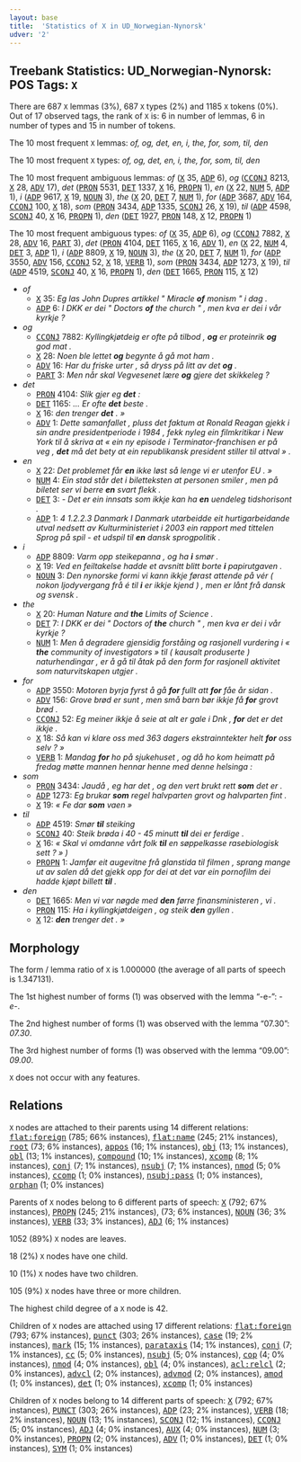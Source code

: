 ```yaml
---
layout: base
title:  'Statistics of X in UD_Norwegian-Nynorsk'
udver: '2'
---
```


## Treebank Statistics: UD_Norwegian-Nynorsk: POS Tags: `X`

There are 687 `X` lemmas (3%), 687 `X` types (2%) and 1185 `X` tokens (0%).
Out of 17 observed tags, the rank of `X` is: 6 in number of lemmas, 6 in number of types and 15 in number of tokens.

The 10 most frequent `X` lemmas: <em>of, og, det, en, i, the, for, som, til, den</em>

The 10 most frequent `X` types:  <em>of, og, det, en, i, the, for, som, til, den</em>

The 10 most frequent ambiguous lemmas: <em>of</em> (<tt><a href="no_nynorsk-pos-X.html">X</a></tt> 35, <tt><a href="no_nynorsk-pos-ADP.html">ADP</a></tt> 6), <em>og</em> (<tt><a href="no_nynorsk-pos-CCONJ.html">CCONJ</a></tt> 8213, <tt><a href="no_nynorsk-pos-X.html">X</a></tt> 28, <tt><a href="no_nynorsk-pos-ADV.html">ADV</a></tt> 17), <em>det</em> (<tt><a href="no_nynorsk-pos-PRON.html">PRON</a></tt> 5531, <tt><a href="no_nynorsk-pos-DET.html">DET</a></tt> 1337, <tt><a href="no_nynorsk-pos-X.html">X</a></tt> 16, <tt><a href="no_nynorsk-pos-PROPN.html">PROPN</a></tt> 1), <em>en</em> (<tt><a href="no_nynorsk-pos-X.html">X</a></tt> 22, <tt><a href="no_nynorsk-pos-NUM.html">NUM</a></tt> 5, <tt><a href="no_nynorsk-pos-ADP.html">ADP</a></tt> 1), <em>i</em> (<tt><a href="no_nynorsk-pos-ADP.html">ADP</a></tt> 9617, <tt><a href="no_nynorsk-pos-X.html">X</a></tt> 19, <tt><a href="no_nynorsk-pos-NOUN.html">NOUN</a></tt> 3), <em>the</em> (<tt><a href="no_nynorsk-pos-X.html">X</a></tt> 20, <tt><a href="no_nynorsk-pos-DET.html">DET</a></tt> 7, <tt><a href="no_nynorsk-pos-NUM.html">NUM</a></tt> 1), <em>for</em> (<tt><a href="no_nynorsk-pos-ADP.html">ADP</a></tt> 3687, <tt><a href="no_nynorsk-pos-ADV.html">ADV</a></tt> 164, <tt><a href="no_nynorsk-pos-CCONJ.html">CCONJ</a></tt> 100, <tt><a href="no_nynorsk-pos-X.html">X</a></tt> 18), <em>som</em> (<tt><a href="no_nynorsk-pos-PRON.html">PRON</a></tt> 3434, <tt><a href="no_nynorsk-pos-ADP.html">ADP</a></tt> 1335, <tt><a href="no_nynorsk-pos-SCONJ.html">SCONJ</a></tt> 26, <tt><a href="no_nynorsk-pos-X.html">X</a></tt> 19), <em>til</em> (<tt><a href="no_nynorsk-pos-ADP.html">ADP</a></tt> 4598, <tt><a href="no_nynorsk-pos-SCONJ.html">SCONJ</a></tt> 40, <tt><a href="no_nynorsk-pos-X.html">X</a></tt> 16, <tt><a href="no_nynorsk-pos-PROPN.html">PROPN</a></tt> 1), <em>den</em> (<tt><a href="no_nynorsk-pos-DET.html">DET</a></tt> 1927, <tt><a href="no_nynorsk-pos-PRON.html">PRON</a></tt> 148, <tt><a href="no_nynorsk-pos-X.html">X</a></tt> 12, <tt><a href="no_nynorsk-pos-PROPN.html">PROPN</a></tt> 1)

The 10 most frequent ambiguous types:  <em>of</em> (<tt><a href="no_nynorsk-pos-X.html">X</a></tt> 35, <tt><a href="no_nynorsk-pos-ADP.html">ADP</a></tt> 6), <em>og</em> (<tt><a href="no_nynorsk-pos-CCONJ.html">CCONJ</a></tt> 7882, <tt><a href="no_nynorsk-pos-X.html">X</a></tt> 28, <tt><a href="no_nynorsk-pos-ADV.html">ADV</a></tt> 16, <tt><a href="no_nynorsk-pos-PART.html">PART</a></tt> 3), <em>det</em> (<tt><a href="no_nynorsk-pos-PRON.html">PRON</a></tt> 4104, <tt><a href="no_nynorsk-pos-DET.html">DET</a></tt> 1165, <tt><a href="no_nynorsk-pos-X.html">X</a></tt> 16, <tt><a href="no_nynorsk-pos-ADV.html">ADV</a></tt> 1), <em>en</em> (<tt><a href="no_nynorsk-pos-X.html">X</a></tt> 22, <tt><a href="no_nynorsk-pos-NUM.html">NUM</a></tt> 4, <tt><a href="no_nynorsk-pos-DET.html">DET</a></tt> 3, <tt><a href="no_nynorsk-pos-ADP.html">ADP</a></tt> 1), <em>i</em> (<tt><a href="no_nynorsk-pos-ADP.html">ADP</a></tt> 8809, <tt><a href="no_nynorsk-pos-X.html">X</a></tt> 19, <tt><a href="no_nynorsk-pos-NOUN.html">NOUN</a></tt> 3), <em>the</em> (<tt><a href="no_nynorsk-pos-X.html">X</a></tt> 20, <tt><a href="no_nynorsk-pos-DET.html">DET</a></tt> 7, <tt><a href="no_nynorsk-pos-NUM.html">NUM</a></tt> 1), <em>for</em> (<tt><a href="no_nynorsk-pos-ADP.html">ADP</a></tt> 3550, <tt><a href="no_nynorsk-pos-ADV.html">ADV</a></tt> 156, <tt><a href="no_nynorsk-pos-CCONJ.html">CCONJ</a></tt> 52, <tt><a href="no_nynorsk-pos-X.html">X</a></tt> 18, <tt><a href="no_nynorsk-pos-VERB.html">VERB</a></tt> 1), <em>som</em> (<tt><a href="no_nynorsk-pos-PRON.html">PRON</a></tt> 3434, <tt><a href="no_nynorsk-pos-ADP.html">ADP</a></tt> 1273, <tt><a href="no_nynorsk-pos-X.html">X</a></tt> 19), <em>til</em> (<tt><a href="no_nynorsk-pos-ADP.html">ADP</a></tt> 4519, <tt><a href="no_nynorsk-pos-SCONJ.html">SCONJ</a></tt> 40, <tt><a href="no_nynorsk-pos-X.html">X</a></tt> 16, <tt><a href="no_nynorsk-pos-PROPN.html">PROPN</a></tt> 1), <em>den</em> (<tt><a href="no_nynorsk-pos-DET.html">DET</a></tt> 1665, <tt><a href="no_nynorsk-pos-PRON.html">PRON</a></tt> 115, <tt><a href="no_nynorsk-pos-X.html">X</a></tt> 12)


* <em>of</em>
  * <tt><a href="no_nynorsk-pos-X.html">X</a></tt> 35: <em>Eg las John Dupres artikkel " Miracle <b>of</b> monism " i dag .</em>
  * <tt><a href="no_nynorsk-pos-ADP.html">ADP</a></tt> 6: <em>I DKK er dei " Doctors <b>of</b> the church " , men kva er dei i vår kyrkje ?</em>
* <em>og</em>
  * <tt><a href="no_nynorsk-pos-CCONJ.html">CCONJ</a></tt> 7882: <em>Kyllingkjøtdeig er ofte på tilbod , <b>og</b> er proteinrik <b>og</b> god mat .</em>
  * <tt><a href="no_nynorsk-pos-X.html">X</a></tt> 28: <em>Noen ble lettet <b>og</b> begynte å gå mot ham .</em>
  * <tt><a href="no_nynorsk-pos-ADV.html">ADV</a></tt> 16: <em>Har du friske urter , så dryss på litt av det <b>og</b> .</em>
  * <tt><a href="no_nynorsk-pos-PART.html">PART</a></tt> 3: <em>Men når skal Vegvesenet lære <b>og</b> gjere det skikkeleg ?</em>
* <em>det</em>
  * <tt><a href="no_nynorsk-pos-PRON.html">PRON</a></tt> 4104: <em>Slik gjer eg <b>det</b> :</em>
  * <tt><a href="no_nynorsk-pos-DET.html">DET</a></tt> 1165: <em>... Er ofte <b>det</b> beste .</em>
  * <tt><a href="no_nynorsk-pos-X.html">X</a></tt> 16: <em>den trenger <b>det</b> . »</em>
  * <tt><a href="no_nynorsk-pos-ADV.html">ADV</a></tt> 1: <em>Dette samanfallet , pluss det faktum at Ronald Reagan gjekk i sin andre presidentperiode i 1984 , fekk nyleg ein filmkritikar i New York til å skriva at « ein ny episode i Terminator-franchisen er på veg , <b>det</b> må det bety at ein republikansk president stiller til attval » .</em>
* <em>en</em>
  * <tt><a href="no_nynorsk-pos-X.html">X</a></tt> 22: <em>Det problemet får <b>en</b> ikke løst så lenge vi er utenfor EU . »</em>
  * <tt><a href="no_nynorsk-pos-NUM.html">NUM</a></tt> 4: <em>Ein stad står det i biletteksten at personen smiler , men på biletet ser vi berre <b>en</b> svart flekk .</em>
  * <tt><a href="no_nynorsk-pos-DET.html">DET</a></tt> 3: <em>- Det er ein innsats som ikkje kan ha <b>en</b> uendeleg tidshorisont .</em>
  * <tt><a href="no_nynorsk-pos-ADP.html">ADP</a></tt> 1: <em>4 1.2.2.3 Danmark I Danmark utarbeidde eit hurtigarbeidande utval nedsett av Kulturministeriet i 2003 ein rapport med tittelen Sprog på spil - et udspil til <b>en</b> dansk sprogpolitik .</em>
* <em>i</em>
  * <tt><a href="no_nynorsk-pos-ADP.html">ADP</a></tt> 8809: <em>Varm opp steikepanna , og ha <b>i</b> smør .</em>
  * <tt><a href="no_nynorsk-pos-X.html">X</a></tt> 19: <em>Ved en feiltakelse hadde et avsnitt blitt borte <b>i</b> papirutgaven .</em>
  * <tt><a href="no_nynorsk-pos-NOUN.html">NOUN</a></tt> 3: <em>Den nynorske formi vi kann ikkje førast attende på vér ( nokon ljodyvergang frå é til <b>i</b> er ikkje kjend ) , men er lånt frå dansk og svensk .</em>
* <em>the</em>
  * <tt><a href="no_nynorsk-pos-X.html">X</a></tt> 20: <em>Human Nature and <b>the</b> Limits of Science .</em>
  * <tt><a href="no_nynorsk-pos-DET.html">DET</a></tt> 7: <em>I DKK er dei " Doctors of <b>the</b> church " , men kva er dei i vår kyrkje ?</em>
  * <tt><a href="no_nynorsk-pos-NUM.html">NUM</a></tt> 1: <em>Men å degradere gjensidig forståing og rasjonell vurdering i « <b>the</b> community of investigators » til ( kausalt produserte ) naturhendingar , er å gå til åtak på den form for rasjonell aktivitet som naturvitskapen utgjer .</em>
* <em>for</em>
  * <tt><a href="no_nynorsk-pos-ADP.html">ADP</a></tt> 3550: <em>Motoren byrja fyrst å gå <b>for</b> fullt att <b>for</b> fåe år sidan .</em>
  * <tt><a href="no_nynorsk-pos-ADV.html">ADV</a></tt> 156: <em>Grove brød er sunt , men små barn bør ikkje få <b>for</b> grovt brød .</em>
  * <tt><a href="no_nynorsk-pos-CCONJ.html">CCONJ</a></tt> 52: <em>Eg meiner ikkje å seie at alt er gale i Dnk , <b>for</b> det er det ikkje .</em>
  * <tt><a href="no_nynorsk-pos-X.html">X</a></tt> 18: <em>Så kan vi klare oss med 363 dagers ekstrainntekter helt <b>for</b> oss selv ? »</em>
  * <tt><a href="no_nynorsk-pos-VERB.html">VERB</a></tt> 1: <em>Mandag <b>for</b> ho på sjukehuset , og då ho kom heimatt på fredag møtte mannen hennar henne med denne helsinga :</em>
* <em>som</em>
  * <tt><a href="no_nynorsk-pos-PRON.html">PRON</a></tt> 3434: <em>Jaudå , eg har det , og den vert brukt rett <b>som</b> det er .</em>
  * <tt><a href="no_nynorsk-pos-ADP.html">ADP</a></tt> 1273: <em>Eg brukar <b>som</b> regel halvparten grovt og halvparten fint .</em>
  * <tt><a href="no_nynorsk-pos-X.html">X</a></tt> 19: <em>« Fe dar <b>som</b> vaen »</em>
* <em>til</em>
  * <tt><a href="no_nynorsk-pos-ADP.html">ADP</a></tt> 4519: <em>Smør <b>til</b> steiking</em>
  * <tt><a href="no_nynorsk-pos-SCONJ.html">SCONJ</a></tt> 40: <em>Steik brøda i 40 - 45 minutt <b>til</b> dei er ferdige .</em>
  * <tt><a href="no_nynorsk-pos-X.html">X</a></tt> 16: <em>« Skal vi omdanne vårt folk <b>til</b> en søppelkasse rasebiologisk sett ? » )</em>
  * <tt><a href="no_nynorsk-pos-PROPN.html">PROPN</a></tt> 1: <em>Jamfør eit augevitne frå glanstida til filmen , sprang mange ut av salen då det gjekk opp for dei at det var ein pornofilm dei hadde kjøpt billett <b>til</b> .</em>
* <em>den</em>
  * <tt><a href="no_nynorsk-pos-DET.html">DET</a></tt> 1665: <em>Men vi var nøgde med <b>den</b> førre finansministeren , vi .</em>
  * <tt><a href="no_nynorsk-pos-PRON.html">PRON</a></tt> 115: <em>Ha i kyllingkjøtdeigen , og steik <b>den</b> gyllen .</em>
  * <tt><a href="no_nynorsk-pos-X.html">X</a></tt> 12: <em><b>den</b> trenger det . »</em>

## Morphology

The form / lemma ratio of `X` is 1.000000 (the average of all parts of speech is 1.347131).

The 1st highest number of forms (1) was observed with the lemma “-e-”: <em>-e-</em>.

The 2nd highest number of forms (1) was observed with the lemma “07.30”: <em>07.30</em>.

The 3rd highest number of forms (1) was observed with the lemma “09.00”: <em>09.00</em>.

`X` does not occur with any features.


## Relations

`X` nodes are attached to their parents using 14 different relations: <tt><a href="no_nynorsk-dep-flat-foreign.html">flat:foreign</a></tt> (785; 66% instances), <tt><a href="no_nynorsk-dep-flat-name.html">flat:name</a></tt> (245; 21% instances), <tt><a href="no_nynorsk-dep-root.html">root</a></tt> (73; 6% instances), <tt><a href="no_nynorsk-dep-appos.html">appos</a></tt> (16; 1% instances), <tt><a href="no_nynorsk-dep-obj.html">obj</a></tt> (13; 1% instances), <tt><a href="no_nynorsk-dep-obl.html">obl</a></tt> (13; 1% instances), <tt><a href="no_nynorsk-dep-compound.html">compound</a></tt> (10; 1% instances), <tt><a href="no_nynorsk-dep-xcomp.html">xcomp</a></tt> (8; 1% instances), <tt><a href="no_nynorsk-dep-conj.html">conj</a></tt> (7; 1% instances), <tt><a href="no_nynorsk-dep-nsubj.html">nsubj</a></tt> (7; 1% instances), <tt><a href="no_nynorsk-dep-nmod.html">nmod</a></tt> (5; 0% instances), <tt><a href="no_nynorsk-dep-ccomp.html">ccomp</a></tt> (1; 0% instances), <tt><a href="no_nynorsk-dep-nsubj-pass.html">nsubj:pass</a></tt> (1; 0% instances), <tt><a href="no_nynorsk-dep-orphan.html">orphan</a></tt> (1; 0% instances)

Parents of `X` nodes belong to 6 different parts of speech: <tt><a href="no_nynorsk-pos-X.html">X</a></tt> (792; 67% instances), <tt><a href="no_nynorsk-pos-PROPN.html">PROPN</a></tt> (245; 21% instances),  (73; 6% instances), <tt><a href="no_nynorsk-pos-NOUN.html">NOUN</a></tt> (36; 3% instances), <tt><a href="no_nynorsk-pos-VERB.html">VERB</a></tt> (33; 3% instances), <tt><a href="no_nynorsk-pos-ADJ.html">ADJ</a></tt> (6; 1% instances)

1052 (89%) `X` nodes are leaves.

18 (2%) `X` nodes have one child.

10 (1%) `X` nodes have two children.

105 (9%) `X` nodes have three or more children.

The highest child degree of a `X` node is 42.

Children of `X` nodes are attached using 17 different relations: <tt><a href="no_nynorsk-dep-flat-foreign.html">flat:foreign</a></tt> (793; 67% instances), <tt><a href="no_nynorsk-dep-punct.html">punct</a></tt> (303; 26% instances), <tt><a href="no_nynorsk-dep-case.html">case</a></tt> (19; 2% instances), <tt><a href="no_nynorsk-dep-mark.html">mark</a></tt> (15; 1% instances), <tt><a href="no_nynorsk-dep-parataxis.html">parataxis</a></tt> (14; 1% instances), <tt><a href="no_nynorsk-dep-conj.html">conj</a></tt> (7; 1% instances), <tt><a href="no_nynorsk-dep-cc.html">cc</a></tt> (5; 0% instances), <tt><a href="no_nynorsk-dep-nsubj.html">nsubj</a></tt> (5; 0% instances), <tt><a href="no_nynorsk-dep-cop.html">cop</a></tt> (4; 0% instances), <tt><a href="no_nynorsk-dep-nmod.html">nmod</a></tt> (4; 0% instances), <tt><a href="no_nynorsk-dep-obl.html">obl</a></tt> (4; 0% instances), <tt><a href="no_nynorsk-dep-acl-relcl.html">acl:relcl</a></tt> (2; 0% instances), <tt><a href="no_nynorsk-dep-advcl.html">advcl</a></tt> (2; 0% instances), <tt><a href="no_nynorsk-dep-advmod.html">advmod</a></tt> (2; 0% instances), <tt><a href="no_nynorsk-dep-amod.html">amod</a></tt> (1; 0% instances), <tt><a href="no_nynorsk-dep-det.html">det</a></tt> (1; 0% instances), <tt><a href="no_nynorsk-dep-xcomp.html">xcomp</a></tt> (1; 0% instances)

Children of `X` nodes belong to 14 different parts of speech: <tt><a href="no_nynorsk-pos-X.html">X</a></tt> (792; 67% instances), <tt><a href="no_nynorsk-pos-PUNCT.html">PUNCT</a></tt> (303; 26% instances), <tt><a href="no_nynorsk-pos-ADP.html">ADP</a></tt> (23; 2% instances), <tt><a href="no_nynorsk-pos-VERB.html">VERB</a></tt> (18; 2% instances), <tt><a href="no_nynorsk-pos-NOUN.html">NOUN</a></tt> (13; 1% instances), <tt><a href="no_nynorsk-pos-SCONJ.html">SCONJ</a></tt> (12; 1% instances), <tt><a href="no_nynorsk-pos-CCONJ.html">CCONJ</a></tt> (5; 0% instances), <tt><a href="no_nynorsk-pos-ADJ.html">ADJ</a></tt> (4; 0% instances), <tt><a href="no_nynorsk-pos-AUX.html">AUX</a></tt> (4; 0% instances), <tt><a href="no_nynorsk-pos-NUM.html">NUM</a></tt> (3; 0% instances), <tt><a href="no_nynorsk-pos-PROPN.html">PROPN</a></tt> (2; 0% instances), <tt><a href="no_nynorsk-pos-ADV.html">ADV</a></tt> (1; 0% instances), <tt><a href="no_nynorsk-pos-DET.html">DET</a></tt> (1; 0% instances), <tt><a href="no_nynorsk-pos-SYM.html">SYM</a></tt> (1; 0% instances)

